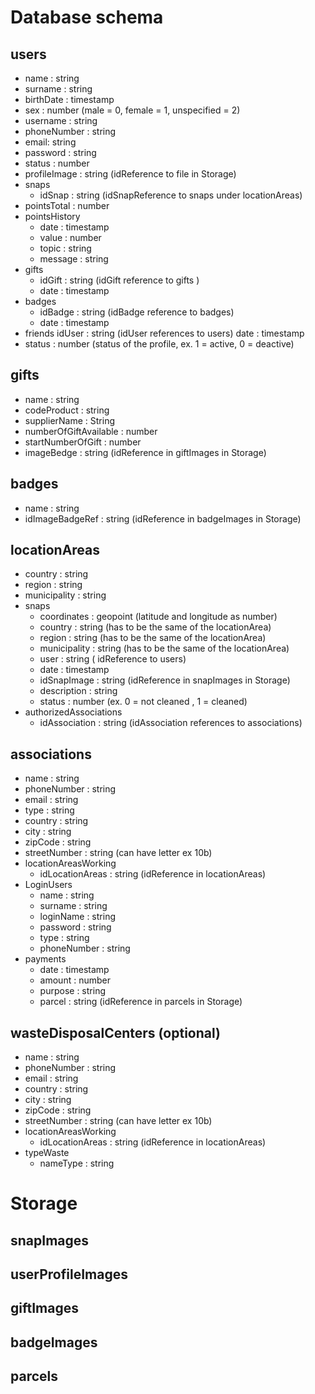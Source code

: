 # Database schema

## users
- name : string
- surname : string
- birthDate : timestamp
- sex : number (male = 0, female = 1, unspecified = 2)
- username : string
- phoneNumber : string
- email: string
- password : string
- status : number
- profileImage : string (idReference to file in Storage)
- snaps
  - idSnap : string (idSnapReference to snaps under locationAreas)
- pointsTotal : number
- pointsHistory 
  - date : timestamp
  - value : number
  - topic : string
  - message : string
- gifts
  - idGift : string (idGift reference to gifts )
  - date : timestamp
- badges
  - idBadge : string (idBadge reference to badges)
  - date : timestamp
- friends
  idUser : string (idUser references to users)
  date : timestamp
- status : number (status of the profile, ex. 1 = active, 0 = deactive)

## gifts
- name : string
- codeProduct : string
- supplierName : String
- numberOfGiftAvailable : number 
- startNumberOfGift : number
- imageBedge : string (idReference in giftImages in Storage)

## badges 
- name : string 
- idImageBadgeRef : string (idReference in badgeImages in Storage)

## locationAreas
- country : string
- region : string
- municipality : string
- snaps
  - coordinates : geopoint (latitude and longitude as number)
  - country : string (has to be the same of the locationArea)
  - region : string (has to be the same of the locationArea)
  - municipality : string (has to be the same of the locationArea)
  - user : string ( idReference to users)
  - date : timestamp
  - idSnapImage : string (idReference in snapImages in Storage)
  - description : string
  - status : number (ex. 0 = not cleaned , 1 = cleaned)
- authorizedAssociations
  - idAssociation : string (idAssociation references to associations)
 
## associations
- name : string
- phoneNumber : string
- email : string
- type : string
- country : string
- city : string
- zipCode : string
- streetNumber : string (can have letter ex 10b)
- locationAreasWorking
  - idLocationAreas : string (idReference in locationAreas)
- LoginUsers
  - name : string
  - surname : string
  - loginName : string
  - password : string
  - type : string
  - phoneNumber : string
- payments
  - date : timestamp
  - amount : number
  - purpose : string
  - parcel : string (idReference in parcels in Storage)


 ## wasteDisposalCenters (optional)
- name : string
- phoneNumber : string
- email : string
- country : string
- city : string
- zipCode : string
- streetNumber : string (can have letter ex 10b)
- locationAreasWorking
  - idLocationAreas : string (idReference in locationAreas)
- typeWaste 
  - nameType : string
  
 



# Storage

## snapImages
## userProfileImages
## giftImages
## badgeImages
## parcels
